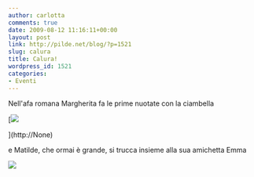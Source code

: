 ```yaml
---
author: carlotta
comments: true
date: 2009-08-12 11:16:11+00:00
layout: post
link: http://pilde.net/blog/?p=1521
slug: calura
title: Calura!
wordpress_id: 1521
categories:
- Eventi
---
```


[](http://None)


Nell'afa romana Margherita fa le prime nuotate con la ciambella

[![](http://pilde.net/blog/wp-content/uploads/2009/08/ciambella2.jpg)


](http://None)




e Matilde, che ormai è grande, si trucca insieme alla sua amichetta Emma

![](http://pilde.net/blog/wp-content/uploads/2009/08/trucco.jpg)




